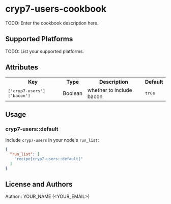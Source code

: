 # cryp7-users-cookbook

TODO: Enter the cookbook description here.

## Supported Platforms

TODO: List your supported platforms.

## Attributes

<table>
  <tr>
    <th>Key</th>
    <th>Type</th>
    <th>Description</th>
    <th>Default</th>
  </tr>
  <tr>
    <td><tt>['cryp7-users']['bacon']</tt></td>
    <td>Boolean</td>
    <td>whether to include bacon</td>
    <td><tt>true</tt></td>
  </tr>
</table>

## Usage

### cryp7-users::default

Include `cryp7-users` in your node's `run_list`:

```json
{
  "run_list": [
    "recipe[cryp7-users::default]"
  ]
}
```

## License and Authors

Author:: YOUR_NAME (<YOUR_EMAIL>)

